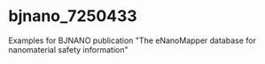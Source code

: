 # bjnano_7250433
Examples for  BJNANO publication "The eNanoMapper database for nanomaterial safety information"
